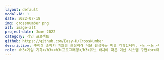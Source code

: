 ```yaml
---
layout: default
modal-id: 1
date: 2022-07-18
img: crossnumber.png
alt: image-alt
project-date: June 2022
category: 개인 프로젝트
github: https://github.com/Easy-H/CrossNumber
description: 주어진 숫자와 기호를 활용하여 식을 완성하는 퍼즐 게임입니다. <br><br>주어진 숫자와 기호를 통해 완성된 식을 유추하고, 숫자와 기호를 드래그 & 드롭을 하여 식을 완성합니다.<br><br>올바른 식을 유추하는 과정에서 암산 능력과 추론 능력을 향상할 수 있으며, 다양한 구조의 식을 완성하는 과정에서 올바른 수학적 사고능력을 기를 수 있습니다.
role: <h3>게임 기획</h3><h3>프로그래밍</h3>유닛 배치에 따른 계산 시스템 구현<br>테마 시스템 구현
---
```

